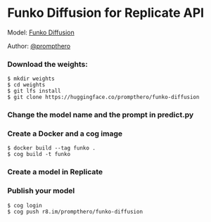 # Funko Diffusion for Replicate API

Model: [Funko Diffusion](https://huggingface.co/prompthero/funko-diffusion) 

Author: [@prompthero](https://prompthero.com)


### Download the weights:
```
$ mkdir weights
$ cd weights
$ git lfs install
$ git clone https://huggingface.co/prompthero/funko-diffusion
```
### Change the model name and the prompt in predict.py

### Create a Docker and a cog image
```
$ docker build --tag funko .
$ cog build -t funko
```
### Create a model in Replicate

### Publish your model
````
$ cog login
$ cog push r8.im/prompthero/funko-diffusion
````


